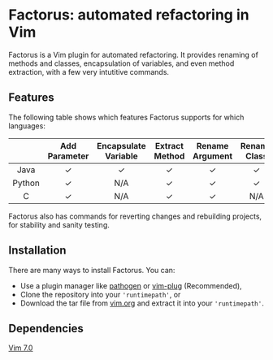 # Factorus: automated refactoring in Vim

Factorus is a Vim plugin for automated refactoring. It provides 
renaming of methods and classes, encapsulation of variables, 
and even method extraction, with a few very intutitive commands.

## Features

The following table shows which features Factorus supports for
which languages:

|              |Add  Parameter|Encapsulate Variable|Extract Method|Rename  Argument|Rename Class|Rename Method |Rename Field|
|:------------:|:------------:|:------------------:|:------------:|:-------------: |:----------:|:------------:|:----------:|
|     Java     |   &#10003;   |      &#10003;      |   &#10003;   |    &#10003;    |  &#10003;  |   &#10003;   |  &#10003;  |
|    Python    |   &#10003;   |         N/A        |   &#10003;   |    &#10003;    |  &#10003;  |   &#10003;   |     N/A    |
|      C       |   &#10003;   |         N/A        |   &#10003;   |    &#10003;    |    N/A     |   &#10003;   |  &#10007;  |  


Factorus also has commands for reverting changes and rebuilding projects, for stability and sanity testing.

## Installation

There are many ways to install Factorus. You can:

+ Use a plugin manager like [pathogen](https://github.com/tpope/vim-pathogen) or [vim-plug](https://github.com/junegunn/vim-plug) (Recommended), 
+ Clone the repository into your `'runtimepath'`, or
+ Download the tar file from [vim.org](http://www.vim.org/) and extract it into your `'runtimepath'`.

## Dependencies

[Vim 7.0](http://www.vim.org/)
